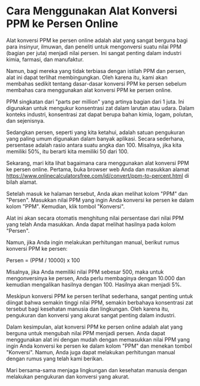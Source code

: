 Cara Menggunakan Alat Konversi PPM ke Persen Online
===================================================

Alat konversi PPM ke persen online adalah alat yang sangat berguna bagi para insinyur, ilmuwan, dan peneliti untuk mengonversi suatu nilai PPM (bagian per juta) menjadi nilai persen. Ini sangat penting dalam industri kimia, farmasi, dan manufaktur.

Namun, bagi mereka yang tidak terbiasa dengan istilah PPM dan persen, alat ini dapat terlihat membingungkan. Oleh karena itu, kami akan membahas sedikit tentang dasar-dasar konversi PPM ke persen sebelum membahas cara menggunakan alat konversi PPM ke persen online.

PPM singkatan dari "parts per million" yang artinya bagian dari 1 juta. Ini digunakan untuk mengukur konsentrasi zat dalam larutan atau udara. Dalam konteks industri, konsentrasi zat dapat berupa bahan kimia, logam, polutan, dan sejenisnya.

Sedangkan persen, seperti yang kita ketahui, adalah satuan pengukuran yang paling umum digunakan dalam banyak aplikasi. Secara sederhana, persentase adalah rasio antara suatu angka dan 100. Misalnya, jika kita memiliki 50%, itu berarti kita memiliki 50 dari 100.

Sekarang, mari kita lihat bagaimana cara menggunakan alat konversi PPM ke persen online. Pertama, buka browser web Anda dan masukkan alamat <https://www.onlinecalculatorsfree.com/id/convert/ppm-to-percent.html> di bilah alamat.

Setelah masuk ke halaman tersebut, Anda akan melihat kolom "PPM" dan "Persen". Masukkan nilai PPM yang ingin Anda konversi ke persen ke dalam kolom "PPM". Kemudian, klik tombol "Konversi".

Alat ini akan secara otomatis menghitung nilai persentase dari nilai PPM yang telah Anda masukkan. Anda dapat melihat hasilnya pada kolom "Persen".

Namun, jika Anda ingin melakukan perhitungan manual, berikut rumus konversi PPM ke persen:

Persen = (PPM / 10000) x 100

Misalnya, jika Anda memiliki nilai PPM sebesar 500, maka untuk mengonversinya ke persen, Anda perlu membaginya dengan 10.000 dan kemudian mengalikan hasilnya dengan 100. Hasilnya akan menjadi 5%.

Meskipun konversi PPM ke persen terlihat sederhana, sangat penting untuk diingat bahwa semakin tinggi nilai PPM, semakin berbahaya konsentrasi zat tersebut bagi kesehatan manusia dan lingkungan. Oleh karena itu, pengukuran dan konversi yang akurat sangat penting dalam industri.

Dalam kesimpulan, alat konversi PPM ke persen online adalah alat yang berguna untuk mengubah nilai PPM menjadi persen. Anda dapat menggunakan alat ini dengan mudah dengan memasukkan nilai PPM yang ingin Anda konversi ke persen ke dalam kolom "PPM" dan menekan tombol "Konversi". Namun, Anda juga dapat melakukan perhitungan manual dengan rumus yang telah kami berikan.

Mari bersama-sama menjaga lingkungan dan kesehatan manusia dengan melakukan pengukuran dan konversi yang akurat.